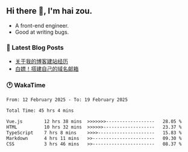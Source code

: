 ## Hi there 👋, I'm hai zou.

- A front-end engineer.
- Good at writing bugs.

### 📖 Latest Blog Posts
<!-- BLOG-POST-LIST:START -->
- [关于我的博客建站经历](https://www.izou.top/2025/01/blog-site-build/)
- [白嫖！搭建自己的域名邮箱](https://www.izou.top/2025/01/domain-mail/)
<!-- BLOG-POST-LIST:END -->

### 🕐 WakaTime
<!--START_SECTION:waka-->

```txt
From: 12 February 2025 - To: 19 February 2025

Total Time: 45 hrs 4 mins

Vue.js        12 hrs 38 mins  >>>>>>>------------------   28.05 %
HTML          10 hrs 32 mins  >>>>>>-------------------   23.37 %
TypeScript    7 hrs 8 mins    >>>>---------------------   15.83 %
Markdown      4 hrs 11 mins   >>-----------------------   09.30 %
CSS           3 hrs 46 mins   >>-----------------------   08.37 %
```

<!--END_SECTION:waka-->
